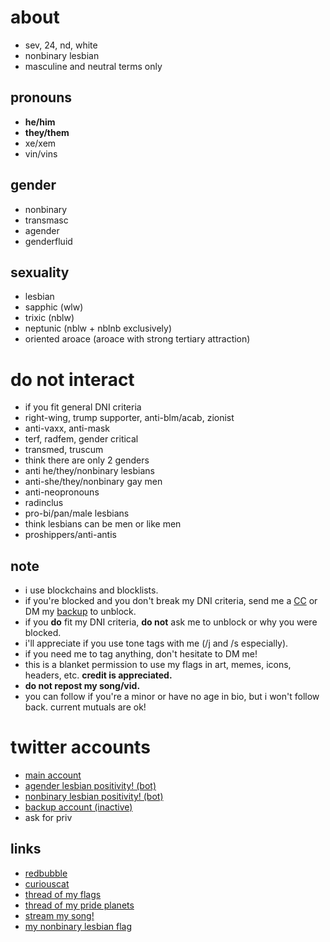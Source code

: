# about

- sev, 24, nd, white
- nonbinary lesbian
- masculine and neutral terms only

## pronouns

- **he/him**
- **they/them**
- xe/xem
- vin/vins

## gender

- nonbinary
- transmasc
- agender
- genderfluid

## sexuality

- lesbian
- sapphic (wlw)
- trixic (nblw)
- neptunic (nblw + nblnb exclusively)
- oriented aroace (aroace with strong tertiary attraction)

# do not interact

- if you fit general DNI criteria 
- right-wing, trump supporter, anti-blm/acab, zionist
- anti-vaxx, anti-mask
- terf, radfem, gender critical
- transmed, truscum
- think there are only 2 genders
- anti he/they/nonbinary lesbians 
- anti-she/they/nonbinary gay men
- anti-neopronouns
- radinclus
- pro-bi/pan/male lesbians
- think lesbians can be men or like men
- proshippers/anti-antis


## note

- i use blockchains and blocklists. 
- if you're blocked and you don't break my DNI criteria, send me a [CC](https://curiouscat.me/theybian) or DM my [backup](https://twitter.com/theybian1) to unblock. 
- if you **do** fit my DNI criteria, **do not** ask me to unblock or why you were blocked.
- i'll appreciate if you use tone tags with me (/j and /s especially).
- if you need me to tag anything, don't hesitate to DM me!
- this is a blanket permission to use my flags in art, memes, icons, headers, etc. **credit is appreciated.**
- **do not repost my song/vid.**
- you can follow if you're a minor or have no age in bio, but i won't follow back. current mutuals are ok!


# twitter accounts

- [main account](https://twitter.com/theybian)
- [agender lesbian positivity! (bot)](https://twitter.com/agenderlesbians)
- [nonbinary lesbian positivity! (bot)](https://twitter.com/enbylesbians)
- [backup account (inactive)](https://twitter.com/theybian1)
- ask for priv


## links
- [redbubble](https://theybian.redbubble.com)
- [curiouscat](https://curiouscat.com/theybian)
- [thread of my flags](https://twitter.com/theybian/status/1308435954168979465?s=19)
- [thread of my pride planets](https://twitter.com/theybian/status/1393646080659705861)
- [stream my song!](https://twitter.com/theybian/status/1300540997185810433)
- [my nonbinary lesbian flag](https://twitter.com/theybian/status/1403722750280220681)

